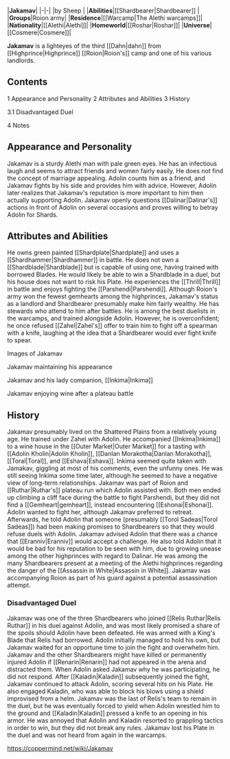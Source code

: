|**Jakamav**|
|-|-|
|by  Sheep |
|**Abilities**|[[Shardbearer\|Shardbearer]] |
|**Groups**|Roion army|
|**Residence**|[[Warcamp\|The Alethi warcamps]]|
|**Nationality**|[[Alethi\|Alethi]]|
|**Homeworld**|[[Roshar\|Roshar]]|
|**Universe**|[[Cosmere\|Cosmere]]|

**Jakamav** is a lighteyes of the third [[Dahn\|dahn]] from [[Highprince\|Highprince]] [[Roion\|Roion's]] camp and one of his various landlords.

## Contents

1 Appearance and Personality
2 Attributes and Abilities
3 History

3.1 Disadvantaged Duel


4 Notes


## Appearance and Personality
Jakamav is a sturdy Alethi man with pale green eyes.
He has an infectious laugh and seems to attract friends and women fairly easily. He does not find the concept of marriage appealing. Adolin counts him as a friend, and Jakamav fights by his side and provides him with advice. However, Adolin later realizes that Jakamav's reputation is more important to him then actually supporting Adolin. Jakamav openly questions [[Dalinar\|Dalinar's]] actions in front of Adolin on several occasions and proves willing to betray Adolin for Shards.

## Attributes and Abilities
He owns green painted [[Shardplate\|Shardplate]] and uses a [[Shardhammer\|Shardhammer]] in battle. He does not own a [[Shardblade\|Shardblade]] but is capable of using one, having trained with borrowed Blades. He would likely be able to win a Shardblade in a duel, but his house does not want to risk his Plate. He experiences the [[Thrill\|Thrill]] in battle and enjoys fighting the [[Parshendi\|Parshendi]].
Although Roion's army won the fewest gemhearts among the highprinces, Jakamav's status as a landlord and Shardbearer presumably make him fairly wealthy. He has stewards who attend to him after battles.
He is among the best duelists in the warcamps, and trained alongside Adolin. However, he is overconfident; he once refused [[Zahel\|Zahel's]] offer to train him to fight off a spearman with a knife, laughing at the idea that a Shardbearer would ever fight knife to spear.


Images of Jakamav



 Jakamav maintaining his appearance





 Jakamav and his lady companion, [[Inkima\|Inkima]]





 Jakamav enjoying wine after a plateau battle



## History
Jakamav presumably lived on the Shattered Plains from a relatively young age. He trained under Zahel with Adolin.
He accompanied [[Inkima\|Inkima]] to a wine house in the [[Outer Market\|Outer Market]] for a tasting with [[Adolin Kholin\|Adolin Kholin]], [[Danlan Morakotha\|Danlan Morakotha]], [[Toral\|Toral]], and [[Eshava\|Eshava]]. Inkima seemed quite taken with Jamakav, giggling at most of his comments, even the unfunny ones. He was still seeing Inkima some time later, although he seemed to have a negative view of long-term relationships.
Jakamav was part of Roion and [[Ruthar\|Ruthar's]] plateau run which Adolin assisted with. Both men ended up climbing a cliff face during the battle to fight Parshendi, but they did not find a [[Gemheart\|gemheart]], instead encountering [[Eshonai\|Eshonai]]. Adolin wanted to fight her, although Jakamav preferred to retreat. Afterwards, he told Adolin that someone (presumably [[Torol Sadeas\|Torol Sadeas]]) had been making promises to Shardbearers so that they would refuse duels with Adolin. Jakamav advised Adolin that there was a chance that [[Eranniv\|Eranniv]] would accept a challenge. He also told Adolin that it would be bad for his reputation to be seen with him, due to growing unease among the other highprinces with regard to Dalinar.
He was among the many Shardbearers present at a meeting of the Alethi highprinces regarding the danger of the [[Assassin in White\|Assassin in White]]. Jakamav was accompanying Roion as part of his guard against a potential assassination attempt.

### Disadvantaged Duel
Jakamav was one of the three Shardbearers who joined [[Relis Ruthar\|Relis Ruthar]] in his duel against Adolin, and was most likely promised a share of the spoils should Adolin have been defeated. He was armed with a King's Blade that Relis had borrowed. Adolin initially managed to hold his own, but Jakamav waited for an opportune time to join the fight and overwhelm him. Jakamav and the other Shardbearers might have killed or permanently injured Adolin if [[Renarin\|Renarin]] had not appeared in the arena and distracted them. When Adolin asked Jakamav why he was participating, he did not respond.
After [[Kaladin\|Kaladin]] subsequently joined the fight, Jakamav continued to attack Adolin, scoring several hits on his Plate. He also engaged Kaladin, who was able to block his blows using a shield improvised from a helm. Jakamav was the last of Relis's team to remain in the duel, but he was eventually forced to yield when Adolin wrestled him to the ground and [[Kaladin\|Kaladin]] pressed a knife to an opening in his armor. He was annoyed that Adolin and Kaladin resorted to grappling tactics in order to win, but they did not break any rules. Jakamav lost his Plate in the duel and was not heard from again in the warcamps.



https://coppermind.net/wiki/Jakamav
